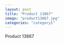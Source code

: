 ```yaml
---
layout: post
title: "Product 13867"
image: "product13867.jpg"
categories: "category1"
---
```

Product 13867
